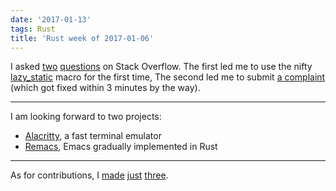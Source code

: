 ```yaml
---
date: '2017-01-13'
tags: Rust
title: 'Rust week of 2017-01-06'
---
```


I asked [two][] [questions] on Stack Overflow. The first led me to use
the nifty [lazy\_static] macro for the first time, The second led me to
submit [a complaint] (which got fixed within 3 minutes by the way).

------------------------------------------------------------------------

I am looking forward to two projects:

-   [Alacritty], a fast terminal emulator
-   [Remacs], Emacs gradually implemented in Rust

------------------------------------------------------------------------

As for contributions, I [made][] [just][] [three].

  [two]: http://stackoverflow.com/q/41551036/321731
  [questions]: http://stackoverflow.com/q/41614923/321731
  [lazy\_static]: https://docs.rs/lazy_static
  [a complaint]: https://github.com/sfackler/hyper-native-tls/issues/1
  [Alacritty]: http://blog.jwilm.io/announcing-alacritty
  [Remacs]: https://github.com/Wilfred/remacs
  [made]: https://github.com/rust-lang-nursery/lazy-static.rs/pull/57
  [just]: https://github.com/sfackler/hyper-openssl/pull/2
  [three]: https://github.com/hyperium/hyper/pull/997
